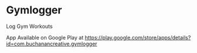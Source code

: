 # Gymlogger
Log Gym Workouts

App Available on Google Play at https://play.google.com/store/apps/details?id=com.buchanancreative.gymlogger
